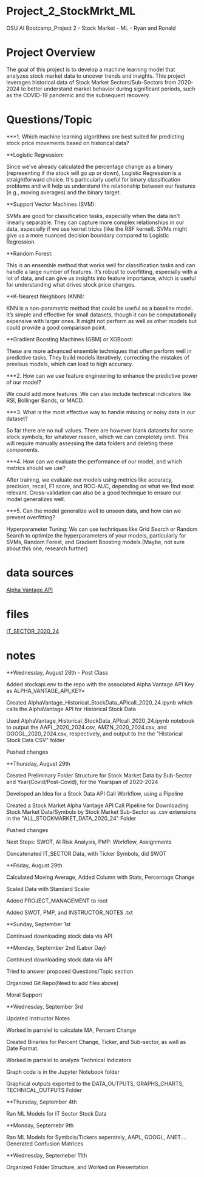 # Project_2_StockMrkt_ML
OSU AI Bootcamp_Project 2 - Stock Market - ML - Ryan and Ronald


# Project Overview

The goal of this project is to develop a machine learning model that analyzes stock market data to uncover trends and insights. This project leverages historical data of Stock Market Sectors/Sub-Sectors from 2020-2024 to better understand market behavior during significant periods, such as the COVID-19 pandemic and the subsequent recovery.

# Questions/Topic

***1. Which machine learning algorithms are best suited for predicting stock price movements based on historical data?

**Logistic Regression: 

Since we've already calculated the percentage change as a binary (representing if the stock will go up or down), Logistic Regression is a straightforward choice. It's particularly useful for binary classification problems and will help us understand the relationship between our features (e.g., moving averages) and the binary target.

**Support Vector Machines (SVM): 

SVMs are good for classification tasks, especially when the data isn't linearly separable. They can capture more complex relationships in our data, especially if we use kernel tricks (like the RBF kernel). SVMs might give us a more nuanced decision boundary compared to Logistic Regression.

**Random Forest: 

This is an ensemble method that works well for classification tasks and can handle a large number of features. It’s robust to overfitting, especially with a lot of data, and can give us insights into feature importance, which is useful for understanding what drives stock price changes.

**K-Nearest Neighbors (KNN): 

KNN is a non-parametric method that could be useful as a baseline model. It’s simple and effective for small datasets, though it can be computationally expensive with larger ones. It might not perform as well as other models but could provide a good comparison point.

**Gradient Boosting Machines (GBM) or XGBoost: 

These are more advanced ensemble techniques that often perform well in predictive tasks. They build models iteratively, correcting the mistakes of previous models, which can lead to high accuracy.

***2. How can we use feature engineering to enhance the predictive power of our model?

We could add more features. We can also include technical indicators like RSI, Bollinger Bands, or MACD.

***3. What is the most effective way to handle missing or noisy data in our dataset?

So far there are no null values. There are however blank datasets for some stock symbols, for whatever reason, which we can completely omit. This will require manually assessing the data folders and deleting these components. 

***4. How can we evaluate the performance of our model, and which metrics should we use?

After training, we evaluate our models using metrics like accuracy, precision, recall, F1 score, and ROC-AUC, depending on what we find most relevant. Cross-validation can also be a good technique to ensure our model generalizes well.

***5. Can the model generalize well to unseen data, and how can we prevent overfitting?

Hyperparameter Tuning: We can use techniques like Grid Search or Random Search to optimize the hyperparameters of your models, particularly for SVMs, Random Forest, and Gradient Boosting models.(Maybe, not sure about this one, research further)


# data sources

[Alpha Vantage API](https://www.alphavantage.co/support/#api-key)

# files
[IT_SECTOR_2020_24](https://github.com/ronaldsheaks/Project_2_StockMrkt_ML/tree/main/ALL_STOCKMARKET_DATA_2020_24/IT_SECTOR_2020_24)



# notes 
**Wednesday, August 28th - Post Class

Added stockapi.env to the repo with the associated Alpha Vantage API Key as ALPHA_VANTAGE_API_KEY=

Created AlphaVantage_Historical_StockData_APIcall_2020_24.ipynb which calls the AlphaVantage API for Historical Stock Data

Used AlphaVantage_Historical_StockData_APIcall_2020_24.ipynb notebook to output the AAPL_2020_2024.csv, AMZN_2020_2024.csv, and GOOGL_2020_2024.csv, respectively, and output to the the "Historical Stock Data CSV" folder

Pushed changes

**Thursday, August 29th

Created Preliminary Folder Structure for Stock Market Data by Sub-Sector and Year(Covid/Post-Covid), for the Yearspan of 2020-2024

Developed an Idea for a Stock Data API Call Workflow, using a Pipeline

Created a Stock Market Alpha Vantage API Call Pipeline for Downloading Stock Market Data/Symbols by Stock Market Sub-Sector as .csv extensions in the "ALL_STOCKMARKET_DATA_2020_24" Folder

Pushed changes

Next Steps: SWOT, AI Risk Analysis, PMP: Workflow, Assignments

Concatenated IT_SECTOR Data, with Ticker Symbols, did SWOT

**Friday, August 29th

Calculated Moving Average, Added Column with Stats, Percentage Change

Scaled Data with Standard Scaler

Added PROJECT_MANAGEMENT to root

Added SWOT, PMP, and INSTRUCTOR_NOTES .txt

**Sunday, September 1st

Continued downloading stock data via API

**Monday, September 2nd (Labor Day)

Continued downloading stock data via API

Tried to answer proposed Questions/Topic section

Organized Git Repo(Need to add files above)

Moral Support

**Wednesday, September 3rd 

Updated Instructor Notes

Worked in parralel to calculate MA, Percent Change

Created Binaries for Percent Change, Ticker, and Sub-sector, as well as Date Format.

Worked in parralel to analyze Technical Indicators

Graph code is in the Jupyter Notebook folder

Graphical outputs exported to the DATA_OUTPUTS, GRAPHS_CHARTS, TECHNICAL_OUTPUTS Folder

**Thursday, September 4th

Ran ML Models for IT Sector Stock Data

**Monday, Septemebr 9th

Ran ML Models for Symbols/Tickers seperately, AAPL, GOOGL, ANET....
Generated Confusion Matrices

**Wednesday, Septemeber 11th

Organized Folder Structure, and Worked on Presentation







